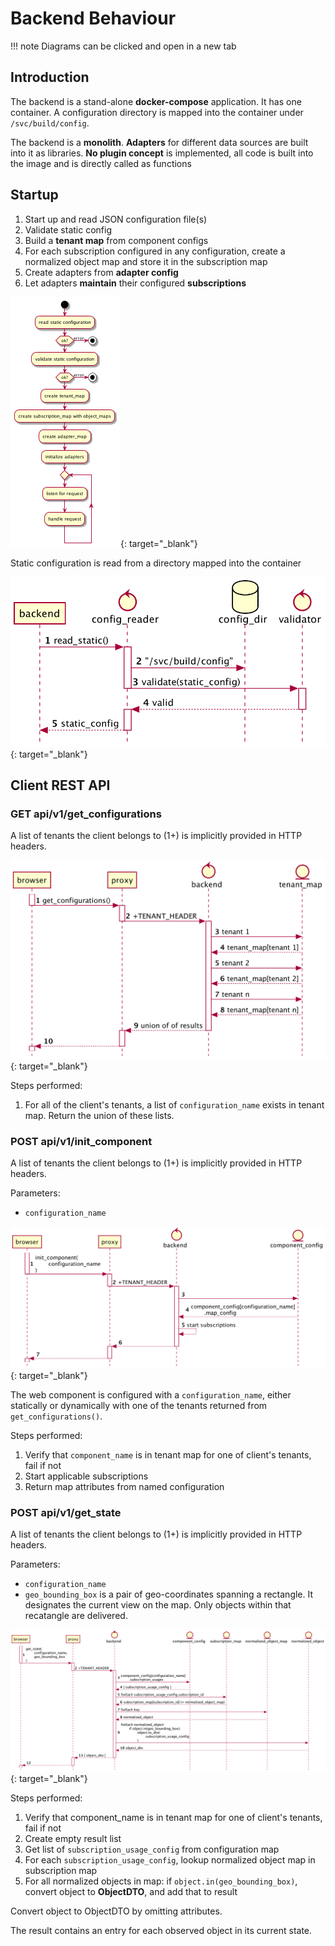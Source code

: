 # Backend Behaviour

!!! note
    Diagrams can be clicked and open in a new tab

## Introduction

The backend is a stand-alone __docker-compose__ application.
It has one container. A configuration directory is mapped
into the container under `/svc/build/config`.

The backend is a __monolith__. __Adapters__ for different
data sources are built into it as libraries. __No plugin
concept__ is implemented, all code is built into the image
and is directly called as functions

## Startup

1. Start up and read JSON configuration file(s)
1. Validate static config
1. Build a __tenant map__ from component configs
1. For each subscription configured in any configuration, create a normalized object map and store it in the subscription map
1. Create adapters from __adapter config__
1. Let adapters __maintain__ their configured __subscriptions__

[![backend startup](./uml/backend_startup.png)](./uml/backend_startup.png){: target="_blank"}

Static configuration is read from a directory mapped into the container

[![reading static config](./uml/startup_read_static_config.png)](./uml/startup_read_static_config.png){: target="_blank"}

## Client REST API

### GET api/v1/get_configurations

A list of tenants the client belongs to (1+) is implicitly
provided in HTTP headers.

[![API client: get_configurations()](./uml/api_client_get_configurations.png)](./uml/api_client_get_configurations.png){: target="_blank"}

Steps performed:

1. For all of the client's tenants, a list of
   `configuration_name` exists in tenant map. Return the union
   of these lists.

### POST api/v1/init_component

A list of tenants the client belongs to (1+) is implicitly
provided in HTTP headers.

Parameters: 

* `configuration_name`

[![API client: init_component()](./uml/api_client_init_component.png)](./uml/api_client_init_component.png){: target="_blank"}

The web component is configured with a `configuration_name`,
either statically or dynamically with one of the tenants
returned from `get_configurations()`.
  
Steps performed:

1. Verify that `component_name` is in tenant map for one of 
   client's tenants, fail if not
1. Start applicable subscriptions
1. Return map attributes from named configuration

### POST api/v1/get_state

A list of tenants the client belongs to (1+) is implicitly
provided in HTTP headers. 

Parameters:

* `configuration_name`
* `geo_bounding_box` is a pair of geo-coordinates spanning a 
  rectangle. It designates the current view on the map. Only 
  objects within that recatangle are delivered.
  
[![API client: get_state()](./uml/api_client_get_state.png)](./uml/api_client_get_state.png){: target="_blank"}

Steps performed:

1. Verify that component_name is in tenant map for one of 
   client's tenants, fail if not
1. Create empty result list
1. Get list of `subscription_usage_config` from configuration map
1. For each `subscription_usage_config`, lookup normalized 
   object map in subscription map
1. For all normalized objects in map: 
   if `object.in(geo_bounding_box)`, convert object to 
   __ObjectDTO__, and add that to result

Convert object to ObjectDTO by omitting attributes.

The result contains an entry for each observed object in its
current state.
